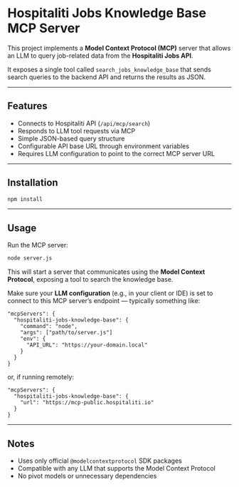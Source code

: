 # Hospitaliti Jobs Knowledge Base MCP Server

This project implements a **Model Context Protocol (MCP)** server that allows an LLM to query job-related data from the **Hospitaliti Jobs API**.

It exposes a single tool called `search_jobs_knowledge_base` that sends search queries to the backend API and returns the results as JSON.

---

## Features

* Connects to Hospitaliti API (`/api/mcp/search`)
* Responds to LLM tool requests via MCP
* Simple JSON-based query structure
* Configurable API base URL through environment variables
* Requires LLM configuration to point to the correct MCP server URL

---

## Installation

```bash
npm install
```

---

## Usage

Run the MCP server:

```bash
node server.js
```

This will start a server that communicates using the **Model Context Protocol**, exposing a tool to search the knowledge base.

Make sure your **LLM configuration** (e.g., in your client or IDE) is set to connect to this MCP server’s endpoint — typically something like:

```
"mcpServers": {
  "hospitaliti-jobs-knowledge-base": {
    "command": "node",
    "args": ["path/to/server.js"]
    "env": {
      "API_URL": "https://your-domain.local"
    }
  }
}
```

or, if running remotely:

```
"mcpServers": {
  "hospitaliti-jobs-knowledge-base": {
    "url": "https://mcp-public.hospitaliti.io"
  }
}
```

---

## Notes

* Uses only official `@modelcontextprotocol` SDK packages
* Compatible with any LLM that supports the Model Context Protocol
* No pivot models or unnecessary dependencies